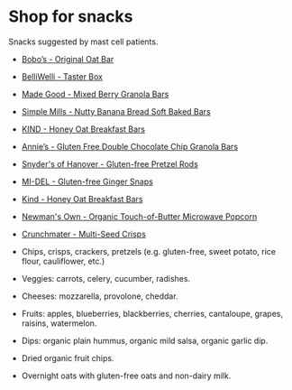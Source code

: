 # Shop for snacks

Snacks suggested by mast cell patients.

* [Bobo’s - Original Oat Bar](https://eatbobos.com/products/original-oat-bar)

* [BelliWelli - Taster Box](https://belliwelli.com/products/belli-welli-taster-box)

* [Made Good - Mixed Berry Granola Bars](https://www.madegoodfoods.com/collections/granola-bars/products/mixed-berry-granola-bars-40-count-new-version)

* [Simple Mills - Nutty Banana Bread Soft Baked Bars](https://www.simplemills.com/Products/Product/Nutty-Banana-Bread-Soft-Baked-Bars.aspx)

* [KIND - Honey Oat Breakfast Bars](https://www.kindsnacks.com/breakfast-bars/honey-oat-breakfast-bars-M42852.html)

* [Annie’s - Gluten Free Double Chocolate Chip Granola Bars](https://www.annies.com/products/gluten-free-double-chocolate-chip-granola-bars)

* [Snyder's of Hanover - Gluten-free Pretzel Rods](https://www.snydersofhanover.com/gluten-free-pretzel-rods/)
  
* [MI-DEL - Gluten-free Ginger Snaps](https://midelcookies.com/products/gluten-free-ginger-snaps/)

* [Kind -  Honey Oat Breakfast Bars](https://www.kindsnacks.com/breakfast-bars/honey-oat-breakfast-bars-M42852.html)
  
* [Newman's Own - Organic Touch-of-Butter Microwave Popcorn](https://newmansown.com/product/organic-touch-of-butter-microwave-popcorn/)

* [Crunchmater - Multi-Seed Crisps](https://crunchmaster.com/products/crisps/)
  
* Chips, crisps, crackers, pretzels (e.g. gluten-free, sweet potato, rice flour, cauliflower, etc.)

* Veggies: carrots, celery, cucumber, radishes.
  
* Cheeses: mozzarella, provolone, cheddar.
  
* Fruits: apples, blueberries, blackberries, cherries, cantaloupe, grapes, raisins, watermelon.

* Dips: organic plain hummus, organic mild salsa, organic garlic dip.
  
* Dried organic fruit chips.

* Overnight oats with gluten-free oats and non-dairy milk.
  